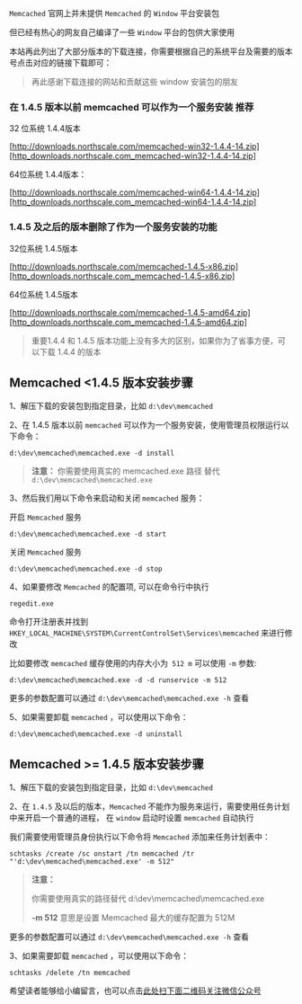 `Memcached` 官网上并未提供 `Memcached` 的 `Window` 平台安装包

但已经有热心的网友自己编译了一些 `Window` 平台的包供大家使用

本站再此列出了大部分版本的下载连接，你需要根据自己的系统平台及需要的版本号点击对应的链接下载即可：

> 再此感谢下载连接的网站和贡献这些 window 安装包的朋友

### 在 1.4.5 版本以前 memcached 可以作为一个服务安装 推荐 ###

32 位系统 1.4.4版本

[http://downloads.northscale.com/memcached-win32-1.4.4-14.zip][http_downloads.northscale.com_memcached-win32-1.4.4-14.zip]

64位系统 1.4.4版本：

[http://downloads.northscale.com/memcached-win64-1.4.4-14.zip][http_downloads.northscale.com_memcached-win64-1.4.4-14.zip]

### 1.4.5 及之后的版本删除了作为一个服务安装的功能 ###

32位系统 1.4.5版本

[http://downloads.northscale.com/memcached-1.4.5-x86.zip][http_downloads.northscale.com_memcached-1.4.5-x86.zip]

64位系统 1.4.5版本

[http://downloads.northscale.com/memcached-1.4.5-amd64.zip][http_downloads.northscale.com_memcached-1.4.5-amd64.zip]

> 重要1.4.4 和 1.4.5 版本功能上没有多大的区别，如果你为了省事方便，可以下载 1.4.4 的版本

## Memcached <1.4.5 版本安装步骤 ##

1、解压下载的安装包到指定目录，比如 `d:\dev\memcached`

2、在 1.4.5 版本以前 `memcached` 可以作为一个服务安装，使用管理员权限运行以下命令：

```
d:\dev\memcached\memcached.exe -d install
```

> **注意：** 你需要使用真实的 memcached.exe 路径 替代 `d:\dev\memcached\memcached.exe`

3、然后我们用以下命令来启动和关闭 `memcached` 服务：

开启 `Memcached` 服务

```
d:\dev\memcached\memcached.exe -d start
```

关闭 `Memcached` 服务

```
d:\dev\memcached\memcached.exe -d stop
```

4、如果要修改 `Memcached` 的配置项, 可以在命令行中执行

```
regedit.exe
```

命令打开注册表并找到 `HKEY_LOCAL_MACHINE\SYSTEM\CurrentControlSet\Services\memcached` 来进行修改

比如要修改 `memcached` 缓存使用的内存大小为` 512 m` 可以使用 `-m` 参数:

```
d:\dev\memcached\memcached.exe -d -d runservice -m 512
```

更多的参数配置可以通过 `d:\dev\memcached\memcached.exe -h` 查看

5、如果需要卸载 `memcached` ，可以使用以下命令：

```
d:\dev\memcached\memcached.exe -d uninstall
```

## Memcached >= 1.4.5 版本安装步骤 ##

1、解压下载的安装包到指定目录，比如 `d:\dev\memcached`

2、在 `1.4.5` 及以后的版本，`Memcached` 不能作为服务来运行，需要使用任务计划中来开启一个普通的进程， 在 `window` 启动时设置 `memcached` 自动执行

我们需要使用管理员身份执行以下命令将 `Memcached` 添加来任务计划表中：

```
schtasks /create /sc onstart /tn memcached /tr "'d:\dev\memcached\memcached.exe' -m 512"
```

> **注意：**
> 
> 你需要使用真实的路径替代 d:\\dev\\memcached\\memcached.exe
> 
> **-m 512** 意思是设置 Memcached 最大的缓存配置为 512M

更多的参数配置可以通过 `d:\dev\memcached\memcached.exe -h` 查看

3、如果需要卸载 `memcached` ，可以使用以下命令：

```
schtasks /delete /tn memcached
```

[http_downloads.northscale.com_memcached-win32-1.4.4-14.zip]: http://downloads.northscale.com/memcached-win32-1.4.4-14.zip
[http_downloads.northscale.com_memcached-win64-1.4.4-14.zip]: http://downloads.northscale.com/memcached-win64-1.4.4-14.zip
[http_downloads.northscale.com_memcached-1.4.5-x86.zip]: http://downloads.northscale.com/memcached-1.4.5-x86.zip
[http_downloads.northscale.com_memcached-1.4.5-amd64.zip]: http://downloads.northscale.com/memcached-1.4.5-amd64.zip


希望读者能够给小编留言，也可以点击[此处扫下面二维码关注微信公众号](https://www.ycbbs.vip/?p=28 "此处扫下面二维码关注微信公众号")